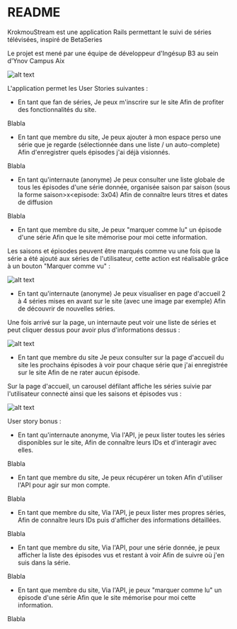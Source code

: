 # README

KrokmouStream est une application Rails permettant le suivi de séries télévisées, inspiré de BetaSeries

Le projet est mené par une équipe de développeur d'Ingésup B3 au sein d'Ynov Campus Aix

![alt text](http://i.imgur.com/VgcJY0x.jpg)


L'application permet les User Stories suivantes :

  - En tant que fan de séries,
  Je peux m'inscrire sur le site
  Afin de profiter des fonctionnalités du site.

Blabla

  - En tant que membre du site,
  Je peux ajouter à mon espace perso une série que je regarde
    (sélectionnée dans une liste / un auto-complete)
  Afin d'enregistrer quels épisodes j'ai déjà visionnés.

Blabla

  - En tant qu'internaute (anonyme)
  Je peux consulter une liste globale de tous les épisodes d'une série donnée,
    organisée saison par saison (sous la forme saison>x<episode: 3x04)
  Afin de connaître leurs titres et dates de diffusion

Blabla

  - En tant que membre du site,
  Je peux "marquer comme lu" un épisode d'une série
  Afin que le site mémorise pour moi cette information.

Les saisons et épisodes peuvent être marqués comme vu une fois que la série a été ajouté aux séries de l'utilisateur,
cette action est réalisable grâce à un bouton "Marquer comme vu" : 

![alt text](http://i.imgur.com/0GkkBC9.jpg)

  - En tant qu'internaute (anonyme)
  Je peux visualiser en page d'accueil 2 à 4 séries
    mises en avant sur le site (avec une image par exemple)
  Afin de découvrir de nouvelles séries.

Une fois arrivé sur la page, un internaute peut voir une liste de séries et peut cliquer dessus 
pour avoir plus d'informations dessus :

![alt text](http://i.imgur.com/TXmpKZ0.jpg)

  - En tant que membre du site
  Je peux consulter sur la page d'accueil du site les prochains épisodes
    à voir pour chaque série que j'ai enregistrée sur le site
  Afin de ne rater aucun épisode.
  
Sur la page d'accueil, un carousel défilant affiche les séries suivie par l'utilisateur connecté
ainsi que les saisons et épisodes vus :

![alt text](http://i.imgur.com/PrBk7AE.jpg)
  
User story bonus :

  - En tant qu'internaute anonyme,
  Via l'API, je peux lister toutes les séries disponibles sur le site,
  Afin de connaître leurs IDs et d'interagir avec elles.
  
Blabla

  - En tant que membre du site,
  Je peux récupérer un token
  Afin d'utiliser l'API pour agir sur mon compte.
  
Blabla

  - En tant que membre du site,
  Via l'API, je peux lister mes propres séries,
  Afin de connaître leurs IDs puis d'afficher des informations détaillées.

Blabla

  - En tant que membre du site,
  Via l'API, pour une série donnée, je peux afficher la liste des épisodes vus et restant à voir
  Afin de suivre où j'en suis dans la série.
  
Blabla

  - En tant que membre du site,
  Via l'API, je peux "marquer comme lu" un épisode d'une série
  Afin que le site mémorise pour moi cette information.
  
Blabla
